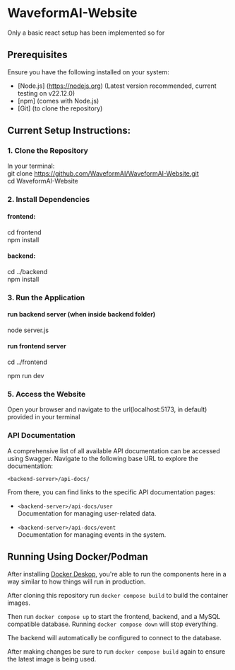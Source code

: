 # WaveformAI-Website

Only a basic react setup has been implemented so for

## Prerequisites

Ensure you have the following installed on your system:

- [Node.js] (https://nodejs.org) (Latest version recommended, current testing on v22.12.0)
- [npm] (comes with Node.js)
- [Git] (to clone the repository)

## Current Setup Instructions:

### 1. Clone the Repository

In your terminal: \
git clone https://github.com/WaveformAI/WaveformAI-Website.git \
cd WaveformAI-Website

### 2. Install Dependencies

#### frontend:

cd frontend \
npm install

#### backend:

cd ../backend \
npm install

### 3. Run the Application

#### run backend server (when inside backend folder)

node server.js

#### run frontend server

cd ../frontend 

npm run dev

### 5. Access the Website

Open your browser and navigate to the url(localhost:5173, in default) provided in your terminal

### API Documentation

A comprehensive list of all available API documentation can be accessed using Swagger. Navigate to the following base URL to explore the documentation:

`<backend-server>/api-docs/`

From there, you can find links to the specific API documentation pages:

- `<backend-server>/api-docs/user`  
  Documentation for managing user-related data.

- `<backend-server>/api-docs/event`  
  Documentation for managing events in the system.

## Running Using Docker/Podman

After installing [Docker Deskop](https://docs.docker.com/desktop/), you're able to
run the components here in a way similar to how things will run in production.

After cloning this repository run `docker compose build` to build the container
images.

Then run `docker compose up` to start the frontend, backend, and a MySQL compatible
database. Running `docker compose down` will stop everything.

The backend will automatically be configured to connect to the database.

After making changes be sure to run `docker compose build` again to ensure the
latest image is being used.